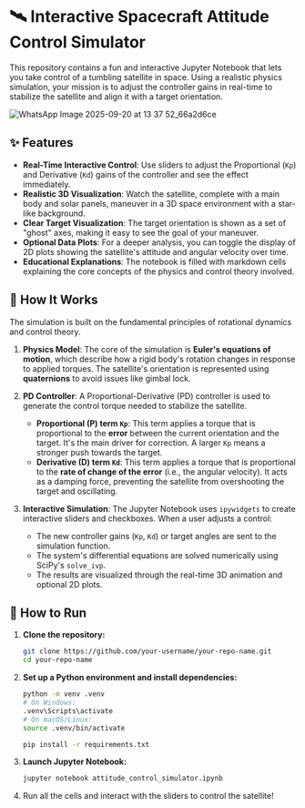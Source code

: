 # 🛰️ Interactive Spacecraft Attitude Control Simulator

This repository contains a fun and interactive Jupyter Notebook that lets you take control of a tumbling satellite in space. Using a realistic physics simulation, your mission is to adjust the controller gains in real-time to stabilize the satellite and align it with a target orientation.

![WhatsApp Image 2025-09-20 at 13 37 52_66a2d6ce](https://github.com/user-attachments/assets/c670e3b3-2d9a-42f8-94ec-9e3ffb60c389)


## ✨ Features

-   **Real-Time Interactive Control**: Use sliders to adjust the Proportional (`Kp`) and Derivative (`Kd`) gains of the controller and see the effect immediately.
-   **Realistic 3D Visualization**: Watch the satellite, complete with a main body and solar panels, maneuver in a 3D space environment with a star-like background.
-   **Clear Target Visualization**: The target orientation is shown as a set of "ghost" axes, making it easy to see the goal of your maneuver.
-   **Optional Data Plots**: For a deeper analysis, you can toggle the display of 2D plots showing the satellite's attitude and angular velocity over time.
-   **Educational Explanations**: The notebook is filled with markdown cells explaining the core concepts of the physics and control theory involved.

## 🚀 How It Works

The simulation is built on the fundamental principles of rotational dynamics and control theory.

1.  **Physics Model**: The core of the simulation is **Euler's equations of motion**, which describe how a rigid body's rotation changes in response to applied torques. The satellite's orientation is represented using **quaternions** to avoid issues like gimbal lock.

2.  **PD Controller**: A Proportional-Derivative (PD) controller is used to generate the control torque needed to stabilize the satellite.
    *   **Proportional (P) term `Kp`**: This term applies a torque that is proportional to the **error** between the current orientation and the target. It's the main driver for correction. A larger `Kp` means a stronger push towards the target.
    *   **Derivative (D) term `Kd`**: This term applies a torque that is proportional to the **rate of change of the error** (i.e., the angular velocity). It acts as a damping force, preventing the satellite from overshooting the target and oscillating.

3.  **Interactive Simulation**: The Jupyter Notebook uses `ipywidgets` to create interactive sliders and checkboxes. When a user adjusts a control:
    *   The new controller gains (`Kp`, `Kd`) or target angles are sent to the simulation function.
    *   The system's differential equations are solved numerically using SciPy's `solve_ivp`.
    *   The results are visualized through the real-time 3D animation and optional 2D plots.

## 🔧 How to Run

1.  **Clone the repository:**
    ```bash
    git clone https://github.com/your-username/your-repo-name.git
    cd your-repo-name
    ```
2.  **Set up a Python environment and install dependencies:**
    ```bash
    python -m venv .venv
    # On Windows:
    .venv\Scripts\activate
    # On macOS/Linux:
    source .venv/bin/activate
    
    pip install -r requirements.txt
    ```
3.  **Launch Jupyter Notebook:**
    ```bash
    jupyter notebook attitude_control_simulator.ipynb
    ```
4.  Run all the cells and interact with the sliders to control the satellite!

